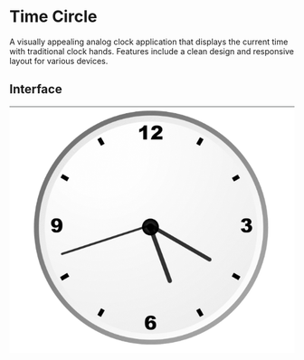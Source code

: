 # Time Circle

A visually appealing analog clock application that displays the current time with traditional clock hands. Features include a clean design and responsive layout for various devices.

## Interface

![Clock](/AnalogClock.png)

